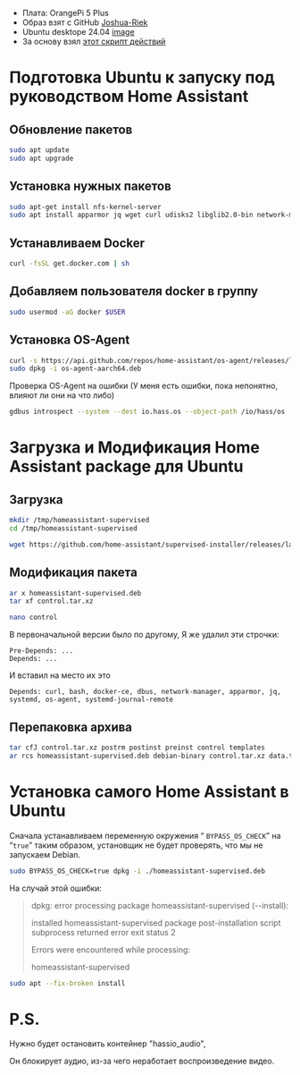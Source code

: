 - Плата: OrangePi 5 Plus
- Образ взят с GitHub [Joshua-Riek](https://github.com/Joshua-Riek/ubuntu-rockchip)
- Ubuntu desktope 24.04 [image](https://github.com/Joshua-Riek/ubuntu-rockchip/releases/download/v2.3.0/ubuntu-24.04-preinstalled-desktop-arm64-orangepi-5-plus.img.xz)
- За основу взял [этот скрипт действий](https://pimylifeup.com/ubuntu-home-assistant/)


# Подготовка Ubuntu к запуску под руководством Home Assistant
## Обновление пакетов

```bash
sudo apt update
sudo apt upgrade
```

## Установка нужных пакетов

```bash
sudo apt-get install nfs-kernel-server
sudo apt install apparmor jq wget curl udisks2 libglib2.0-bin network-manager dbus lsb-release systemd-journal-remote binutils -y
```

## Устанавливаем Docker

```bash
curl -fsSL get.docker.com | sh
```

## Добавляем пользователя docker в группу

```bash
sudo usermod -aG docker $USER
```

## Установка OS-Agent

```bash
curl -s https://api.github.com/repos/home-assistant/os-agent/releases/latest | grep "browser_download_url.*aarch64\.deb" | cut -d : -f 2,3 | tr -d \" | wget -O os-agent-aarch64.deb -i - 
sudo dpkg -i os-agent-aarch64.deb
```

Проверка OS-Agent на ошибки (У меня есть ошибки, пока непонятно, влияют ли они на что либо)

```bash
gdbus introspect --system --dest io.hass.os --object-path /io/hass/os
```


# Загрузка и Модификация Home Assistant package для Ubuntu

## Загрузка

```bash
mkdir /tmp/homeassistant-supervised
cd /tmp/homeassistant-supervised
```

```bash
wget https://github.com/home-assistant/supervised-installer/releases/latest/download/homeassistant-supervised.deb
```

## Модификация пакета

```bash
ar x homeassistant-supervised.deb
tar xf control.tar.xz
```

```bash
nano control
```

В первоначальной версии было по другому, Я же удалил эти строчки:

```text
Pre-Depends: ...
Depends: ...
```

И вставил на место их это

```text
Depends: curl, bash, docker-ce, dbus, network-manager, apparmor, jq, systemd, os-agent, systemd-journal-remote
```

## Перепаковка архива

```bash
tar cfJ control.tar.xz postrm postinst preinst control templates
ar rcs homeassistant-supervised.deb debian-binary control.tar.xz data.tar.xz
```

# Установка самого Home Assistant в Ubuntu
Сначала устанавливаем переменную окружения “ `BYPASS_OS_CHECK`” на “`true`” таким образом, установщик не будет проверять, что мы не запускаем Debian.

```bash
sudo BYPASS_OS_CHECK=true dpkg -i ./homeassistant-supervised.deb
```

На случай этой ошибки:
> dpkg: error processing package homeassistant-supervised (--install):
> 
 >    installed homeassistant-supervised package post-installation script subprocess returned error exit status 2
 >    
>Errors were encountered while processing:
>
 >    homeassistant-supervised
 
```bash
sudo apt --fix-broken install
```

# P.S.

Нужно будет остановить контейнер "hassio_audio",

Он блокирует аудио, из-за чего неработает воспроизведение видео.
